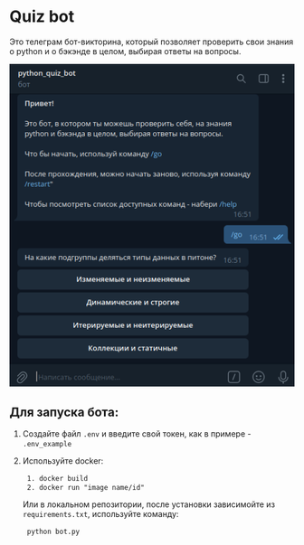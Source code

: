# Quiz bot

Это телеграм бот-викторина, который позволяет проверить свои знания о python
и о бэкэнде в целом, выбирая ответы на вопросы.

![ScreenShot](screenshots/bot.png)

## Для запуска бота:

 1. Создайте файл `.env` и введите свой токен, как в примере  - `.env_example`


2. Используйте docker:

        1. docker build
        2. docker run "image name/id"

    Или в локальном репозитории, после установки зависимойте из `requirements.txt`,
    используйте команду:

        python bot.py
